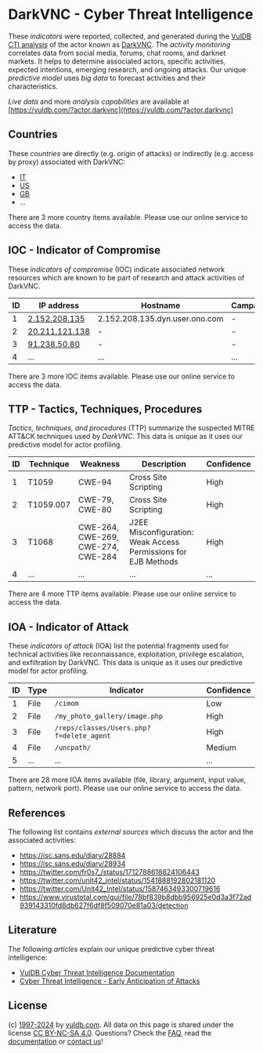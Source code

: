 # DarkVNC - Cyber Threat Intelligence

These _indicators_ were reported, collected, and generated during the [VulDB CTI analysis](https://vuldb.com/?kb.cti) of the actor known as [DarkVNC](https://vuldb.com/?actor.darkvnc). The _activity monitoring_ correlates data from social media, forums, chat rooms, and darknet markets. It helps to determine associated actors, specific activities, expected intentions, emerging research, and ongoing attacks. Our unique _predictive model_ uses _big data_ to forecast activities and their characteristics.

_Live data_ and more _analysis capabilities_ are available at [https://vuldb.com/?actor.darkvnc](https://vuldb.com/?actor.darkvnc)

## Countries

These _countries_ are directly (e.g. origin of attacks) or indirectly (e.g. access by proxy) associated with DarkVNC:

* [IT](https://vuldb.com/?country.it)
* [US](https://vuldb.com/?country.us)
* [GB](https://vuldb.com/?country.gb)
* ...

There are 3 more country items available. Please use our online service to access the data.

## IOC - Indicator of Compromise

These _indicators of compromise_ (IOC) indicate associated network resources which are known to be part of research and attack activities of DarkVNC.

ID | IP address | Hostname | Campaign | Confidence
-- | ---------- | -------- | -------- | ----------
1 | [2.152.208.135](https://vuldb.com/?ip.2.152.208.135) | 2.152.208.135.dyn.user.ono.com | - | High
2 | [20.211.121.138](https://vuldb.com/?ip.20.211.121.138) | - | - | High
3 | [91.238.50.80](https://vuldb.com/?ip.91.238.50.80) | - | - | High
4 | ... | ... | ... | ...

There are 3 more IOC items available. Please use our online service to access the data.

## TTP - Tactics, Techniques, Procedures

_Tactics, techniques, and procedures_ (TTP) summarize the suspected MITRE ATT&CK techniques used by _DarkVNC_. This data is unique as it uses our predictive model for actor profiling.

ID | Technique | Weakness | Description | Confidence
-- | --------- | -------- | ----------- | ----------
1 | T1059 | CWE-94 | Cross Site Scripting | High
2 | T1059.007 | CWE-79, CWE-80 | Cross Site Scripting | High
3 | T1068 | CWE-264, CWE-269, CWE-274, CWE-284 | J2EE Misconfiguration: Weak Access Permissions for EJB Methods | High
4 | ... | ... | ... | ...

There are 4 more TTP items available. Please use our online service to access the data.

## IOA - Indicator of Attack

These _indicators of attack_ (IOA) list the potential fragments used for technical activities like reconnaissance, exploitation, privilege escalation, and exfiltration by DarkVNC. This data is unique as it uses our predictive model for actor profiling.

ID | Type | Indicator | Confidence
-- | ---- | --------- | ----------
1 | File | `/cimom` | Low
2 | File | `/my_photo_gallery/image.php` | High
3 | File | `/reps/classes/Users.php?f=delete_agent` | High
4 | File | `/uncpath/` | Medium
5 | ... | ... | ...

There are 28 more IOA items available (file, library, argument, input value, pattern, network port). Please use our online service to access the data.

## References

The following list contains _external sources_ which discuss the actor and the associated activities:

* https://isc.sans.edu/diary/28884
* https://isc.sans.edu/diary/28934
* https://twitter.com/fr0s7_/status/1712788618824106443
* https://twitter.com/unit42_intel/status/1541888192802181120
* https://twitter.com/Unit42_Intel/status/1587463493300719616
* https://www.virustotal.com/gui/file/78bf839b8dbb956925e0d3a3f72ad939143310fd8db627f6df8f509070e81a03/detection

## Literature

The following _articles_ explain our unique predictive cyber threat intelligence:

* [VulDB Cyber Threat Intelligence Documentation](https://vuldb.com/?kb.cti)
* [Cyber Threat Intelligence - Early Anticipation of Attacks](https://www.scip.ch/en/?labs.20201022)

## License

(c) [1997-2024](https://vuldb.com/?kb.changelog) by [vuldb.com](https://vuldb.com/?kb.about). All data on this page is shared under the license [CC BY-NC-SA 4.0](https://creativecommons.org/licenses/by-nc-sa/4.0/). Questions? Check the [FAQ](https://vuldb.com/?kb.faq), read the [documentation](https://vuldb.com/?kb) or [contact us](https://vuldb.com/?contact)!
